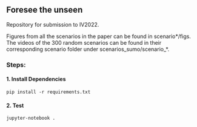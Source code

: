 ## Foresee the unseen

Repository for submission to IV2022.

Figures from all the scenarios in the paper can be found in scenario\*/figs. The videos of the 300 random scenarios can be found in their corresponding scenario folder under scenarios\_sumo/scenario\_\*.


### Steps:
 
#### 1. Install Dependencies
```
pip install -r requirements.txt
```

#### 2. Test
```
jupyter-notebook .
```
